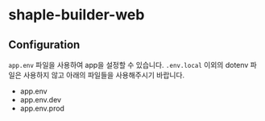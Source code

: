 # shaple-builder-web

## Configuration
`app.env` 파일을 사용하여 app을 설정할 수 있습니다. `.env.local` 이외의 dotenv 파일은 사용하지 않고 아래의 파일들을 사용해주시기 바랍니다.

- app.env
- app.env.dev
- app.env.prod
